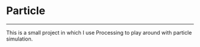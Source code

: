 # Particle
---
This is a small project in which I use Processing to play around with particle simulation. 
